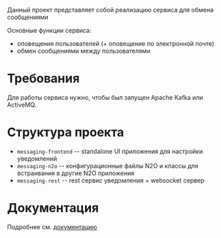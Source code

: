 Данный проект представляет собой реализацию сервиса для обмена сообщениями

Основные функции сервиса:
- оповещения пользователей (+ оповещение по электронной почте)
- обмен сообщениями между пользователями

# Требования
Для работы сервиса нужно, чтобы был запущен Apache Kafka или ActiveMQ.

# Структура проекта

- `messaging-frontend` -- standalone UI приложения для настройки уведомлений
- `messaging-n2o` -- конфигурационные файлы N2O и классы для встраивания в другие N2O приложения
- `messaging-rest` -- rest сервис уведомления + websocket сервер

# Документация
Подробнее см. [документацию](doc/Index.md)
